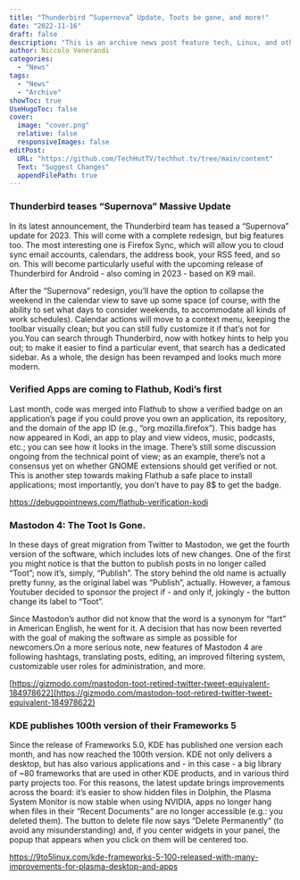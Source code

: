 ```yaml
---
title: "Thunderbird “Supernova” Update, Toots be gone, and more!"
date: "2022-11-16"
draft: false
description: "This is an archive news post feature tech, Linux, and other open-source news. This is an older article that was part of a migration. There will be missing images, broken links, and potentially other issues."
author: Niccolo Venerandi
categories:
  - "News"
tags:
  - "News"
  - "Archive"
showToc: true
UseHugoToc: false
cover:
  image: "cover.png"
  relative: false
  responsiveImages: false
editPost:
  URL: "https://github.com/TechHutTV/techhut.tv/tree/main/content"
  Text: "Suggest Changes"
  appendFilePath: true
---
```


### Thunderbird teases “Supernova” Massive Update

In its latest announcement, the Thunderbird team has teased a “Supernova” update for 2023. This will come with a complete redesign, but big features too. The most interesting one is Firefox Sync, which will allow you to cloud sync email accounts, calendars, the address book, your RSS feed, and so on. This will become particularly useful with the upcoming release of Thunderbird for Android - also coming in 2023 - based on K9 mail.

After the “Supernova” redesign, you’ll have the option to collapse the weekend in the calendar view to save up some space (of course, with the ability to set what days to consider weekends, to accommodate all kinds of work schedules). Calendar actions will move to a context menu, keeping the toolbar visually clean; but you can still fully customize it if that’s not for you.You can search through Thunderbird, now with hotkey hints to help you out; to make it easier to find a particular event, that search has a dedicated sidebar. As a whole, the design has been revamped and looks much more modern.

### Verified Apps are coming to Flathub, Kodi’s first

Last month, code was merged into Flathub to show a verified badge on an application’s page if you could prove you own an application, its repository, and the domain of the app ID (e.g., “org.mozilla.firefox”). This badge has now appeared in Kodi, an app to play and view videos, music, podcasts, etc.; you can see how it looks in the image. There’s still some discussion ongoing from the technical point of view; as an example, there’s not a consensus yet on whether GNOME extensions should get verified or not. This is another step towards making Flathub a safe place to install applications; most importantly, you don’t have to pay 8$ to get the badge.

https://debugpointnews.com/flathub-verification-kodi

### Mastodon 4: The Toot Is Gone.

In these days of great migration from Twitter to Mastodon, we get the fourth version of the software, which includes lots of new changes. One of the first you might notice is that the button to publish posts in no longer called “Toot”; now it’s, simply, “Publish”. The story behind the old name is actually pretty funny, as the original label was “Publish”, actually. However, a famous Youtuber decided to sponsor the project if - and only if, jokingly - the button change its label to “Toot”.

Since Mastodon’s author did not know that the word is a synonym for “fart” in American English, he went for it. A decision that has now been reverted with the goal of making the software as simple as possible for newcomers.On a more serious note, new features of Mastodon 4 are following hashtags, translating posts, editing, an improved filtering system, customizable user roles for administration, and more.

[https://gizmodo.com/mastodon-toot-retired-twitter-tweet-equivalent-184978622](https://gizmodo.com/mastodon-toot-retired-twitter-tweet-equivalent-184978622)

### KDE publishes 100th version of their Frameworks 5

Since the release of Frameworks 5.0, KDE has published one version each month, and has now reached the 100th version. KDE not only delivers a desktop, but has also various applications and - in this case - a big library of ~80 frameworks that are used in other KDE products, and in various third party projects too. For this reasons, the latest update brings improvements across the board: it’s easier to show hidden files in Dolphin, the Plasma System Monitor is now stable when using NVIDIA, apps no longer hang when files in their “Recent Documents” are no longer accessible (e.g.: you deleted them). The button to delete file now says “Delete Permanently” (to avoid any misunderstanding) and, if you center widgets in your panel, the popup that appears when you click on them will be centered too.

https://9to5linux.com/kde-frameworks-5-100-released-with-many-improvements-for-plasma-desktop-and-apps
